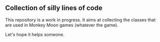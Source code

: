 ## Collection of silly lines of code

This repository is a work in progress. It aims at collecting the classes that are used in Monkey Moon games (whatever the game).

Let's hope it helps someone.